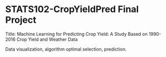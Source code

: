 # STATS102-CropYieldPred Final Project
Title: Machine Learning for Predicting Crop Yield: A Study Based on 1990-2016 Crop Yield and Weather Data

Data visualization, algorithm optimal selection, prediction.
